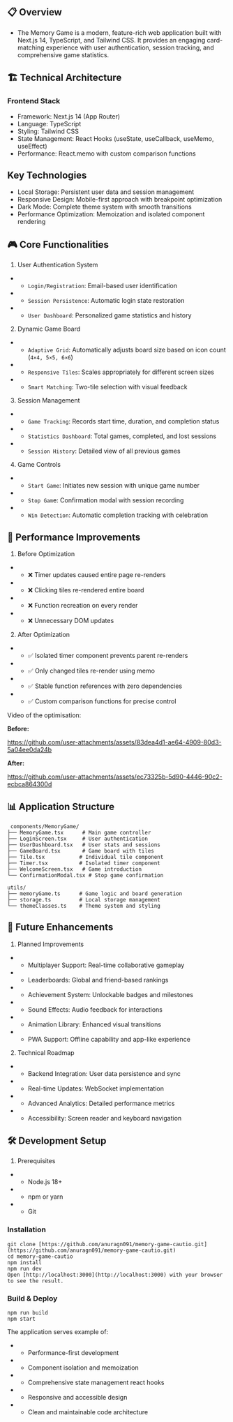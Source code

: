 ## 📋 Overview
- The Memory Game is a modern, feature-rich web application built with Next.js 14, TypeScript, and Tailwind CSS. It provides an engaging card-matching experience with user authentication, session tracking, and comprehensive game statistics.

## 🏗️ Technical Architecture
### Frontend Stack
- Framework: Next.js 14 (App Router)
- Language: TypeScript
- Styling: Tailwind CSS
- State Management: React Hooks (useState, useCallback, useMemo, useEffect)
- Performance: React.memo with custom comparison functions

## Key Technologies
- Local Storage: Persistent user data and session management
- Responsive Design: Mobile-first approach with breakpoint optimization
- Dark Mode: Complete theme system with smooth transitions
- Performance Optimization: Memoization and isolated component rendering


## 🎮 Core Functionalities
  1. User Authentication System
- - `Login/Registration`: Email-based user identification
- - `Session Persistence`: Automatic login state restoration
- - `User Dashboard`: Personalized game statistics and history
 2. Dynamic Game Board
- - `Adaptive Grid`: Automatically adjusts board size based on icon count (`4×4, 5×5, 6×6`)
- - `Responsive Tiles`: Scales appropriately for different screen sizes
- - `Smart Matching`: Two-tile selection with visual feedback
3. Session Management
- - `Game Tracking`: Records start time, duration, and completion status
- - `Statistics Dashboard`: Total games, completed, and lost sessions
- - `Session History`: Detailed view of all previous games
4. Game Controls
- - `Start Game`: Initiates new session with unique game number
- - `Stop Gam`e: Confirmation modal with session recording
- - `Win Detection`: Automatic completion tracking with celebration

## 🚀 Performance Improvements
1. Before Optimization
- - ❌ Timer updates caused entire page re-renders
- - ❌ Clicking tiles re-rendered entire board
- - ❌ Function recreation on every render
- - ❌ Unnecessary DOM updates
2. After Optimization
- - ✅ Isolated timer component prevents parent re-renders
- - ✅ Only changed tiles re-render using memo
- - ✅ Stable function references with zero dependencies
- - ✅ Custom comparison functions for precise control

Video of the optimisation:

**Before:**

https://github.com/user-attachments/assets/83dea4d1-ae64-4909-80d3-5a04ee0da24b



**After:**

https://github.com/user-attachments/assets/ec73325b-5d90-4446-90c2-ecbca864300d



## 📊 Application Structure
```
 components/MemoryGame/
├── MemoryGame.tsx      # Main game controller
├── LoginScreen.tsx     # User authentication
├── UserDashboard.tsx   # User stats and sessions
├── GameBoard.tsx       # Game board with tiles
├── Tile.tsx           # Individual tile component
├── Timer.tsx          # Isolated timer component
├── WelcomeScreen.tsx   # Game introduction
└── ConfirmationModal.tsx # Stop game confirmation

utils/
├── memoryGame.ts      # Game logic and board generation
├── storage.ts         # Local storage management
└── themeClasses.ts    # Theme system and styling
```

## 🔮 Future Enhancements
1. Planned Improvements
- - Multiplayer Support: Real-time collaborative gameplay
- - Leaderboards: Global and friend-based rankings
- - Achievement System: Unlockable badges and milestones
- - Sound Effects: Audio feedback for interactions
- - Animation Library: Enhanced visual transitions
- - PWA Support: Offline capability and app-like experience
2. Technical Roadmap
- - Backend Integration: User data persistence and sync
- - Real-time Updates: WebSocket implementation
- - Advanced Analytics: Detailed performance metrics
- - Accessibility: Screen reader and keyboard navigation

## 🛠️ Development Setup
1. Prerequisites
- - Node.js 18+
- - npm or yarn
- - Git
### Installation
```
git clone [https://github.com/anuragn091/memory-game-cautio.git](https://github.com/anuragn091/memory-game-cautio.git)
cd memory-game-cautio
npm install
npm run dev
Open [http://localhost:3000](http://localhost:3000) with your browser to see the result.

```

### Build & Deploy
```
npm run build
npm start
```


The application serves example of:
- - Performance-first development
- - Component isolation and memoization
- - Comprehensive state management react hooks
- - Responsive and accessible design
- - Clean and maintainable code architecture
